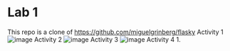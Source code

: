 # Lab 1
This repo is a clone of https://github.com/miguelgrinberg/flasky
Activity 1
![image](https://github.com/avaj4/ECE444-F2023-Lab1/assets/53788244/06d297c4-d884-4a41-a79e-562b90cf78a5)
Activity 2
![image](https://github.com/avaj4/ECE444-F2023-Lab1/assets/53788244/7497f6a0-f85f-4507-b5b9-6d0a0a73de2b)
Activity 3
![image](https://github.com/avaj4/ECE444-F2023-Lab1/assets/53788244/f8157100-41c8-4bbb-8cc1-184cb6976910)
Activity 4
1. 


